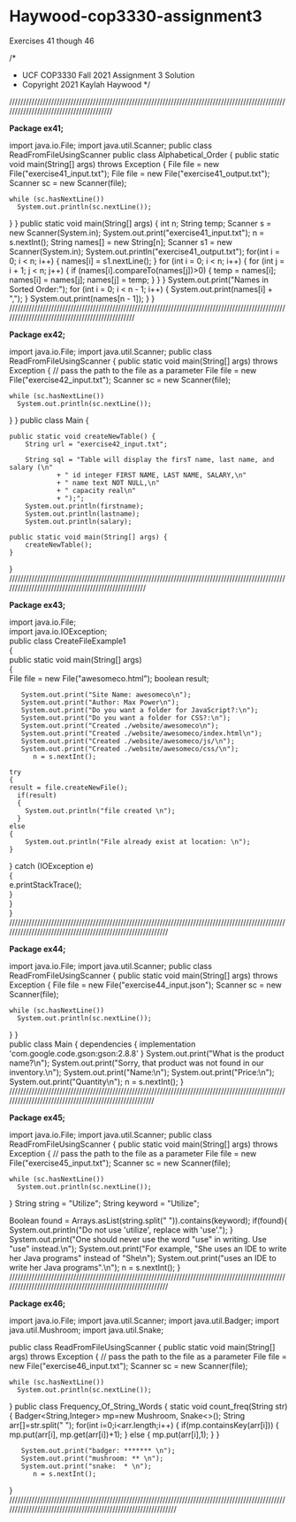 # Haywood-cop3330-assignment3
 Exercises 41 though 46
 
/*
 *  UCF COP3330 Fall 2021 Assignment 3 Solution
 *  Copyright 2021 Kaylah Haywood
 */
 
 ////////////////////////////////////////////////////////////////////////////////////////////////////////////////////////////////////////

**Package ex41;**

import java.io.File;
import java.util.Scanner;
public class ReadFromFileUsingScanner
public class Alphabetical_Order
{
    public static void main(String[] args) throws Exception
  {
    File file = new File("exercise41_input.txt");
    File file = new File("exercise41_output.txt");
    Scanner sc = new Scanner(file);
    
    while (sc.hasNextLine())
      System.out.println(sc.nextLine());
  }
}
    public static void main(String[] args) 
    {
        int n;
        String temp;
        Scanner s = new Scanner(System.in);
        System.out.print("exercise41_input.txt");
        n = s.nextInt();
        String names[] = new String[n];
        Scanner s1 = new Scanner(System.in);
        System.out.println("exercise41_output.txt");
        for(int i = 0; i < n; i++)
        {
            names[i] = s1.nextLine();
        }
        for (int i = 0; i < n; i++)
        {
            for (int j = i + 1; j < n; j++) 
            {
                if (names[i].compareTo(names[j])>0) 
                {
                    temp = names[i];
                    names[i] = names[j];
                    names[j] = temp;
                }
            }
        }
        System.out.print("Names in Sorted Order:");
        for (int i = 0; i < n - 1; i++) 
        {
            System.out.print(names[i] + ",");
        }
        System.out.print(names[n - 1]);
    }
}
////////////////////////////////////////////////////////////////////////////////////////////////////////////////////////////////////////////////

**Package ex42;**

import java.io.File;
import java.util.Scanner;
public class ReadFromFileUsingScanner
{
  public static void main(String[] args) throws Exception
  {
    // pass the path to the file as a parameter
    File file = new File("exercise42_input.txt");
    Scanner sc = new Scanner(file);
 
    while (sc.hasNextLine())
      System.out.println(sc.nextLine());
  }
}
    public class Main {

    public static void createNewTable() {
        String url = "exercise42_input.txt";
        
        String sql = "Table will display the firsT name, last name, and salary (\n"
                + "	id integer FIRST NAME, LAST NAME, SALARY,\n"
                + "	name text NOT NULL,\n"
                + "	capacity real\n"
                + ");";
        System.out.println(firstname);
        System.out.println(lastname);
        System.out.println(salary);
        
    public static void main(String[] args) {
        createNewTable();
    }

}
////////////////////////////////////////////////////////////////////////////////////////////////////////////////////////////////////////////////////

**Package ex43;**
  
import java.io.File;  
import java.io.IOException;  
public class CreateFileExample1   
{  
  public static void main(String[] args)   
  {     
    File file = new File("awesomeco.html");
    boolean result;  
    
       System.out.print("Site Name: awesomeco\n");
       System.out.print("Author: Max Power\n");
       System.out.print("Do you want a folder for JavaScript?:\n");
       System.out.print("Do you want a folder for CSS?:\n");
       System.out.print("Created ./website/awesomeco\n");
       System.out.print("Created ./website/awesomeco/index.html\n");
       System.out.print("Created ./website/awesomeco/js/\n");
       System.out.print("Created ./website/awesomeco/css/\n");
          n = s.nextInt();
          
    try   
    {  
    result = file.createNewFile(); 
      if(result)     
      {  
        System.out.println("file created \n");
      }  
    else  
    { 
        System.out.println("File already exist at location: \n");  
    }  
  } 
 catch (IOException e)   
 {  
   e.printStackTrace();    
   }         
 }  
}  
////////////////////////////////////////////////////////////////////////////////////////////////////////////////////////////////////////////////////////////

**Package ex44;**

import java.io.File;
import java.util.Scanner;
public class ReadFromFileUsingScanner
{
  public static void main(String[] args) throws Exception
  {
    File file = new File("exercise44_input.json");
    Scanner sc = new Scanner(file);
 
    while (sc.hasNextLine())
      System.out.println(sc.nextLine());
  }
}  
public class Main {
  dependencies {
      implementation 'com.google.code.gson:gson:2.8.8'
  }
       System.out.print("What is the product name?\n");
       System.out.print("Sorry, that product was not found in our inventory.\n");
       System.out.print("Name:\n");
       System.out.print("Price:\n");
       System.out.print("Quantity\n");
          n = s.nextInt();
}
///////////////////////////////////////////////////////////////////////////////////////////////////////////////////////////////////////////////////////

**Package ex45;**

import java.io.File;
import java.util.Scanner;
public class ReadFromFileUsingScanner
{
  public static void main(String[] args) throws Exception
  {
    // pass the path to the file as a parameter
    File file = new File("exercise45_input.txt");
    Scanner sc = new Scanner(file);
 
    while (sc.hasNextLine())
      System.out.println(sc.nextLine());
  }
  String string = "Utilize";
  String keyword = "Utilize";

  Boolean found = Arrays.asList(string.split(" ")).contains(keyword);
  if(found){
      System.out.println("Do not use 'utilize', replace with 'use'.");
  }
      System.out.print("One should never use the word "use" in writing. Use "use" instead.\n");
      System.out.print("For example, "She uses an IDE to write her Java programs" instead of "She\n");
      System.out.print("uses an IDE to write her Java programs".\n");
          n = s.nextInt();
}
////////////////////////////////////////////////////////////////////////////////////////////////////////////////////////////////////////////////////////////

**Package ex46;**

import java.io.File;
import java.util.Scanner;
import java.util.Badger;
import java.util.Mushroom;
import java.util.Snake;

public class ReadFromFileUsingScanner
{
  public static void main(String[] args) throws Exception
  {
    // pass the path to the file as a parameter
    File file = new File("exercise46_input.txt");
    Scanner sc = new Scanner(file);
 
    while (sc.hasNextLine())
      System.out.println(sc.nextLine());
  }
  public class Frequency_Of_String_Words 
  {
        static void count_freq(String str)
        {
        Badger<String,Integer> mp=new Mushroom, Snake<>();
        String arr[]=str.split(" ");
               for(int i=0;i<arr.length;i++)
               {
                  if(mp.containsKey(arr[i]))
                  {
                     mp.put(arr[i], mp.get(arr[i])+1);
                  }
               else
                  {
                     mp.put(arr[i],1);
                  }
               }
               
       System.out.print("badger: ******* \n");
       System.out.print("mushroom: ** \n");
       System.out.print("snake:  * \n");
          n = s.nextInt();
}
///////////////////////////////////////////////////////////////////////////////////////////////////////////////////////////////////////////////////////////////
